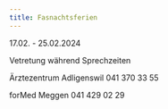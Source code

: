 ```yaml
---
title: Fasnachtsferien
---
```

17.02. - 25.02.2024

Vetretung während Sprechzeiten

Ärztezentrum Adligenswil 041 370 33 55

forMed Meggen 041 429 02 29